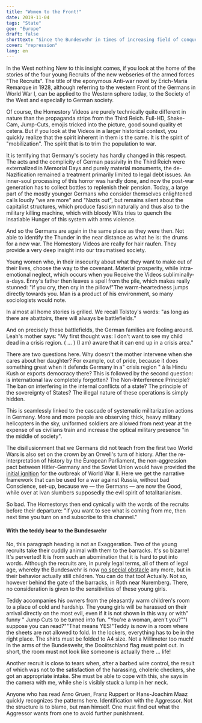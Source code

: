 ```yaml
---
title: "Women to the Front!"
date: 2019-11-04
tags: "State"
geo: "Europe"
draft: false
shorttext: "Since the Bundeswehr in times of increasing field of conquest emanates the male Cannon food, it becomes inventive."
cover: "repression"
lang: en
---
```


In the West nothing New to this insight comes, if you look at the home of the stories of the four young Recruits of the new webseries of the armed forces "The Recruits". The title of the eponymous Anti-war novel by Erich-Maria Remarque in 1928, although referring to the western Front of the Germans in World War I, can be applied to the Western sphere today, to the Society of the West and especially to German society.

Of course, the Homestory Videos are purely technically quite different in nature than the propaganda strips from the Third Reich. Full-HD, Shake-Cam, Jump-Cuts, emojis tricked into the picture, good sound quality et cetera. But if you look at the Videos in a larger historical context, you quickly realize that the spirit inherent in them is the same. It is the spirit of "mobilization". The spirit that is to trim the population to war.

It is terrifying that Germany's society has hardly changed in this respect. The acts and the complicity of German passivity in the Third Reich were externalized in Memorial Days and purely material monuments, the de-Nazification remained a treatment primarily limited to legal debt issues. An inner-soul processing of this horror was hardly done, and now the post-war generation has to collect bottles to replenish their pension. Today, a large part of the mostly younger Germans who consider themselves enlightened calls loudly "we are more" and "Nazis out", but remains silent about the capitalist structures, which produce fascism naturally and thus also to the military killing machine, which with bloody Wits tries to quench the insatiable Hunger of this system with arms violence.

And so the Germans are again in the same place as they were then. Not able to identify the Thunder in the near distance as what he is: the drums for a new war. The Homestory Videos are really for hair raufen. They provide a very deep insight into our traumatised society.

Young women who, in their insecurity about what they want to make out of their lives, choose the way to the covenant. Material prosperity, while intra-emotional neglect, which occurs when you Receive the Videos subliminally-a-days. Enny's father then leaves a spell from the pile, which makes really stunned: "if you cry, then cry in the pillow!"The warm-heartedness jumps directly towards you. Man is a product of his environment, so many sociologists would note.

In almost all home stories is grilled. We recall Tolstoy's words: "as long as there are abattoirs, there will always be battlefields."

And on precisely these battlefields, the German families are fooling around. Leah's mother says: "My first thought was: I don't want to see my child dead in a crisis region. ( ... ) (I am) aware that it can end up in a crisis area."

There are two questions here. Why doesn't the mother intervene when she cares about her daughter? For example, out of pride, because it does something great when it defends Germany in a" crisis region " à la Hindu Kush or exports democracy there? This is followed by the second question: is international law completely forgotten? The Non-Interference Principle? The ban on interfering in the internal conflicts of a state? The principle of the sovereignty of States? The illegal nature of these operations is simply hidden.

This is seamlessly linked to the cascade of systematic militarization actions in Germany. More and more people are observing thick, heavy military helicopters in the sky, uniformed soldiers are allowed from next year at the expense of us civilians train and increase the optical military presence "in the middle of society".

The disillusionment that we Germans did not teach from the first two World Wars is also set on the crown by an Orwell's turn of history. After the re-interpretation of history by the European Parliament, the non-aggression pact between Hitler-Germany and the Soviet Union would have provided the [initial ignition](http://www.europarl.europa.eu/doceo/document/TA-9-2019-0021_EN.html "European Parliament resolution of 19 September 2019 on the importance of European remembrance for the future of Europe") for the outbreak of World War II. Here we get the narrative framework that can be used for a war against Russia, without bad Conscience, set-up, because we — the Germans — are now the Good, while over at Ivan slumbers supposedly the evil spirit of totalitarianism.

So bad. The Homestorys then end cynically with the words of the recruits before their departure: "if you want to see what is coming from me, then next time you turn on and subscribe to this channel."

#### With the teddy bear to the Bundeswehr

No, this paragraph heading is not an Exaggeration. Two of the young recruits take their cuddly animal with them to the barracks. It's so bizarre! It's perverted! It is from such an abomination that it is hard to put into words. Although the recruits are, in purely legal terms, all of them of legal age, whereby the Bundeswehr is now [no special obstacle](https://www.focus.de/politik/deutschland/linke-gegen-minderjaehrige-an-der-waffe-bundeswehr-ursula-von-der-leyen-verteidigt-ausbildungskurs_id_3567221.html "Bundeswehr rekrutiert Tausende minderjährige Soldaten") any more, but in their behavior actually still children. You can do that too! Actually. Not so, however behind the gate of the barracks, in Roth near Nuremberg. There, no consideration is given to the sensitivities of these young girls.

Teddy accompanies his owners from the pleasantly warm children's room to a place of cold and hardship. The young girls will be harassed on their arrival directly on the most evil, even if it is not shown in this way or with" funny " Jump Cuts to be turned into fun. "You're a woman, aren't you?""I suppose you can read?""That means YES!"Teddy is now in a room where the sheets are not allowed to fold. In the lockers, everything has to be in the right place. The shirts must be folded to A4 size. Not a Millimeter too much! In the arms of the Bundeswehr, the Dooiitschland flag must point out. In short, the room must not look like someone is actually there ... life!

Another recruit is close to tears when, after a barbed wire control, the result of which was not to the satisfaction of the harassing, choleric checkers, she got an appropriate intake. She must be able to cope with this, she says in the camera with me, while she is visibly stuck a lump in her neck.

Anyone who has read Arno Gruen, Franz Ruppert or Hans-Joachim Maaz quickly recognizes the patterns here. Identification with the Aggressor. Not the structure is to blame, but man himself. One must find out what the Aggressor wants from one to avoid further punishment.

